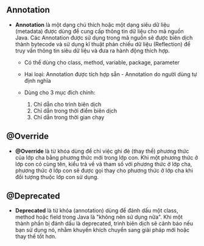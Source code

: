 ## Annotation

- **Annotation** là một dạng chú thích hoặc một dạng siêu dữ liệu (metadata) được dùng để cung cấp thông tin dữ liệu cho mã nguồn Java. Các Annotation được sử dụng trong mã nguồn sẽ được biên dịch thành bytecode và sử dụng kĩ thuật phản chiếu dữ liệu (Reflection) để truy vấn thông tin siêu dữ liệu và đưa ra hành động thích hợp.
    + Có thể dùng cho class, method, variable, package, parameter

    + Hai loại: Annotation được tích hợp sẵn - Annotation do người dùng tự định nghĩa

    + Dùng cho 3 mục đích chính:
        1. Chỉ dẫn cho trình biên dịch
        2. Chỉ dẫn trong thời điểm biên dịch
        3. Chỉ dẫn trong thời gian chạy

## @Override

- **@Override**  là từ khóa dùng để chỉ việc ghi đè (thay thế) phương thức của lớp cha bằng phương thức mới trong lớp con. Khi một phương thức ở lớp con có cùng tên, kiểu trả về và tham số với phương thức ở lớp cha, phương thức ở lớp con sẽ được gọi thay cho phương thức ở lớp cha khi đối tượng thuộc lớp con sử dụng.

## @Deprecated

- **Deprecated** là từ khóa (annotation) dùng để đánh dấu một class, method hoặc field trong Java là "không nên sử dụng nữa". Khi một thành phần bị đánh dấu là deprecated, trình biên dịch sẽ cảnh báo nếu bạn sử dụng nó, nhằm khuyến khích chuyển sang giải pháp mới hoặc thay thế tốt hơn.
